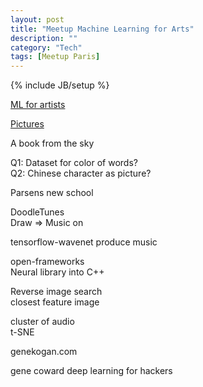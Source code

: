 ```yaml
---
layout: post
title: "Meetup Machine Learning for Arts"
description: ""
category: "Tech" 
tags: [Meetup Paris]
---
```

{% include JB/setup %}


[ML for artists](ml4a.github.io)

[Pictures](www.evolvingai.org/synthesizing)

A book from the sky

Q1: Dataset for color of words?  
Q2: Chinese character as picture?

Parsens new school

DoodleTunes  
Draw => Music on

tensorflow-wavenet produce music

open-frameworks  
Neural library into C++

Reverse image search  
closest feature image

cluster of audio  
t-SNE

genekogan.com

gene coward
deep learning for hackers

